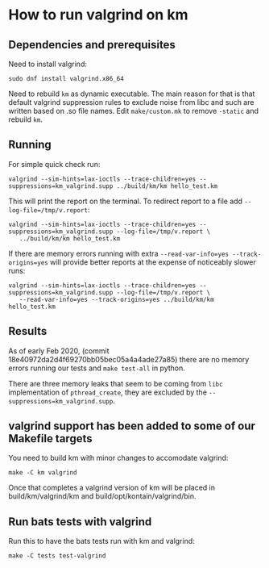 # How to run valgrind on km

## Dependencies and prerequisites

Need to install valgrind:

```
sudo dnf install valgrind.x86_64
```

Need to rebuild `km` as dynamic executable. The main reason for that is that default valgrind suppression rules to exclude noise from libc and such are written based on .so file names.
Edit `make/custom.mk` to remove `-static` and rebuild `km`.

## Running

For simple quick check run:

```
valgrind --sim-hints=lax-ioctls --trace-children=yes --suppressions=km_valgrind.supp ../build/km/km hello_test.km
```

This will print the report on the terminal. To redirect report to a file add `--log-file=/tmp/v.report`:

```
valgrind --sim-hints=lax-ioctls --trace-children=yes --suppressions=km_valgrind.supp --log-file=/tmp/v.report \
   ../build/km/km hello_test.km
```

If there are memory errors running with extra `--read-var-info=yes --track-origins=yes` will provide better reports at the expense of noticeably slower runs:

```
valgrind --sim-hints=lax-ioctls --trace-children=yes --suppressions=km_valgrind.supp --log-file=/tmp/v.report \
   --read-var-info=yes --track-origins=yes ../build/km/km hello_test.km
```

## Results

As of early Feb 2020, (commit 18e40972da2d4f69270bb05bec05a4a4ade27a85) there are no memory errors running our tests and `make test-all` in python.

There are three memory leaks that seem to be coming from `libc` implementation of `pthread_create`, they are excluded by the `--suppressions=km_valgrind.supp`.


## valgrind support has been added to some of our Makefile targets

You need to build km with minor changes to accomodate valgrind:
```
make -C km valgrind
```
Once that completes a valgrind version of km will be placed in build/km/valgrind/km and build/opt/kontain/valgrind/bin.

## Run bats tests with valgrind

Run this to have the bats tests run with km and valgrind:
```
make -C tests test-valgrind
```
